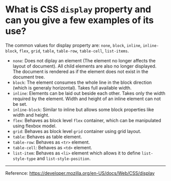 # What is CSS `display` property and can you give a few examples of its use?

The common values for display property are: `none`, `block`, `inline`, `inline-block`, `flex`, `grid`, `table`, `table-row`, `table-cell`, `list-items`.

- `none`: Does not diplay an element (The element no longer affects the layout of document). All child elements are also no longer displayed. The document is rendered as if the element does not exist in the document tree.
- `block`: The element consumes the whole line in the block direction (which is generaly horizontal). Takes full available width.
- `inline`: Elements can be laid out beside each other. Takes only the width required by the element. Width and height of an inline element can not be set.
- `inline-block`: Similar to inline but allows some block properties like width and height.
- `flex`: Behaves as block level `flex` container, which can be manipulated using flexbox model.
- `grid`: Behaves as block level `grid` container using grid layout.
- `table`: Behaves as table element.
- `table-row`: Behaves as `<tr>` element.
- `table-cell`: Behaves as `<td>` element.
- `list-item`: Behaves as `<li>` element which allows it to define `list-style-type` and `list-style-position`.

----

Reference: https://developer.mozilla.org/en-US/docs/Web/CSS/display
